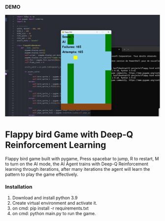 ### DEMO
[![Flappy Bird Thumbnail](flappybird.png)](https://youtu.be/e0z_SxfxYTY)

# Flappy bird Game with Deep-Q Reinforcement Learning

Flappy bird game built with pygame, Press spacebar to jump, R to restart, M to turn on the AI mode, the AI Agent trains with Deep-Q Reinforcement learning through iterations, after many iterations the agent will learn the pattern to play the game effectively. 

### Installation

1) Download and install python 3.9
2) Create virtual environment and activate it.
3) on cmd: pip install -r requirements.txt
4) on cmd: python main.py to run the game.
